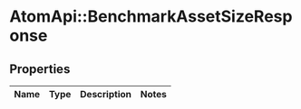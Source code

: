 # AtomApi::BenchmarkAssetSizeResponse

## Properties
Name | Type | Description | Notes
------------ | ------------- | ------------- | -------------


